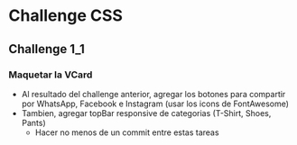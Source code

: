 # Challenge CSS

## Challenge 1_1
### Maquetar la VCard

- Al resultado del challenge anterior, agregar los botones para compartir por WhatsApp, Facebook e Instagram (usar los icons de FontAwesome)
- Tambien, agregar topBar responsive de categorias (T-Shirt, Shoes, Pants)
  - Hacer no menos de un commit entre estas tareas
